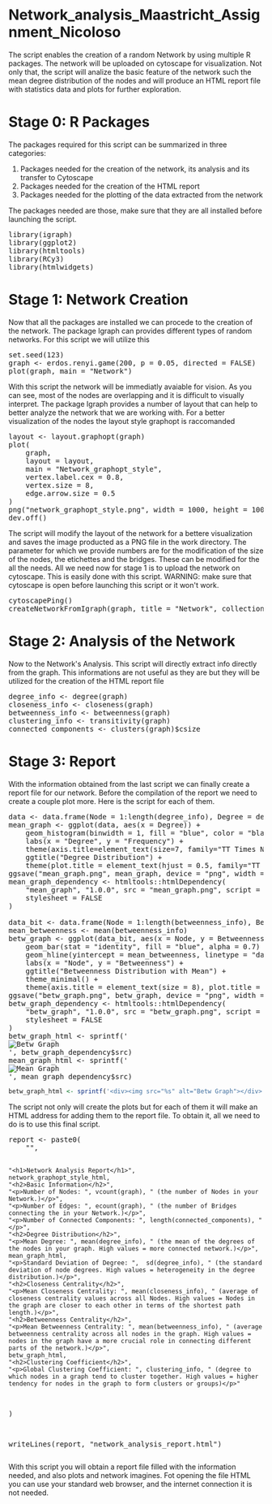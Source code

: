 # Network_analysis_Maastricht_Assignment_Nicoloso

The script enables the creation of a random Network by using multiple R packages. The network will be uploaded on cytoscape for visualization. Not only that, the script will analize the basic feature of the network such the mean degree distribution of the nodes and will produce an HTML report file with statistics data and plots for further exploration.

# Stage 0: R Packages
The packages required for this script can be summarized in three categories:
1) Packages needed for the creation of the network, its analysis and its transfer to Cytoscape
2) Packages needed for the creation of the HTML report
3) Packages needed for the plotting of the data extracted from the network

The packages needed are those, make sure that they are all installed before launching the script.

<pre>
library(igraph)
library(ggplot2)
library(htmltools)
library(RCy3)
library(htmlwidgets)
</pre>

# Stage 1: Network Creation
Now that all the packages are installed we can procede to the creation of the network. The package Igraph can provides different types of random networks. For this script we will utilize this

<pre>
set.seed(123)
graph <- erdos.renyi.game(200, p = 0.05, directed = FALSE)
plot(graph, main = "Network")
</pre>
With this script the network will be immediatly avaiable for vision. As you can see, most of the nodes are overlapping and it is difficult to visually interpret. The package Igraph provides a number of layout that can help to better analyze the network that we are working with. For a better visualization of the nodes the layout style graphopt is raccomanded

<pre>
layout <- layout.graphopt(graph)
plot(
    graph,
    layout = layout,
    main = "Network_graphopt_style",
    vertex.label.cex = 0.8,
    vertex.size = 8,
    edge.arrow.size = 0.5 
)
png("network_graphopt_style.png", width = 1000, height = 1000)
dev.off()
</pre>
The script will modify the layout of the network for a bettere visualization and saves the image producted as a PNG file in the work directory. The parameter for which we provide numbers are for the modification of the size of the nodes, the etichettes and the bridges. These can be modified for the all the needs.
All we need now for stage 1 is to upload the network on cytoscape. This is easily done with this script. WARNING: make sure that cytoscape is open before launching this script or it won't work.

<pre>
cytoscapePing()
createNetworkFromIgraph(graph, title = "Network", collection = "Maastricht_Assignment")
</pre>

# Stage 2: Analysis of the Network
Now to the Network's Analysis. This script will directly extract info directly from the graph. This informations are not useful as they are but they will be utilized for the creation of the HTML report file

<pre>
degree_info <- degree(graph)
closeness_info <- closeness(graph)
betweenness_info <- betweenness(graph)
clustering_info <- transitivity(graph)
connected_components <- clusters(graph)$csize
</pre>

# Stage 3: Report
With the information obtained from the last script we can finally create a report file for our network. Before the compilation of the report we need to create a couple plot more. Here is the script for each of them.

<pre>
data <- data.frame(Node = 1:length(degree_info), Degree = degree_info)
mean_graph <- ggplot(data, aes(x = Degree)) +
    geom_histogram(binwidth = 1, fill = "blue", color = "black", alpha = 0.7) +
    labs(x = "Degree", y = "Frequency") +
    theme(axis.title=element_text(size=7, family="TT Times New Roman")) +
    ggtitle("Degree Distribution") +
    theme(plot.title = element_text(hjust = 0.5, family="TT Times New Roman"))    
ggsave("mean_graph.png", mean_graph, device = "png", width = 5, height = 3)
mean_graph_dependency <- htmltools::htmlDependency(
    "mean_graph", "1.0.0", src = "mean_graph.png", script = FALSE,
    stylesheet = FALSE
)

data_bit <- data.frame(Node = 1:length(betweenness_info), Betweenness = betweenness_info)
mean_betweenness <- mean(betweenness_info)
betw_graph <- ggplot(data_bit, aes(x = Node, y = Betweenness)) +
    geom_bar(stat = "identity", fill = "blue", alpha = 0.7) +
    geom_hline(yintercept = mean_betweenness, linetype = "dashed", color = "red", size = 1) +
    labs(x = "Node", y = "Betweenness") +
    ggtitle("Betweenness Distribution with Mean") +
    theme_minimal() +
    theme(axis.title = element_text(size = 8), plot.title = element_text(size = 10))
ggsave("betw_graph.png", betw_graph, device = "png", width = 5, height = 3)
betw_graph_dependency <- htmltools::htmlDependency(
    "betw_graph", "1.0.0", src = "betw_graph.png", script = FALSE,
    stylesheet = FALSE
)
betw_graph_html <- sprintf('<div><img src="%s" alt="Betw Graph"></div>', betw_graph_dependency$src)
mean_graph_html <- sprintf('<div><img src="%s" alt="Mean Graph"></div>', mean_graph_dependency$src)
</pre>

```R
betw_graph_html <- sprintf('<div><img src="%s" alt="Betw Graph"></div>', betw_graph_dependency$src)
```

The script not only will create the plots but for each of them it will make an HTML address for adding them to the report file. To obtain it, all we need to do is to use this final script.
<pre>
report <- paste0(
    "<style>",
    "  body { font-family: 'Arial', sans-serif; font-size: 28px; color: #333; }",
    "  h1, h2 { color: #008080; }",
    "  p { line-height: 1.6; }",
    "  .highlight { background-color: #FFFF00; }",
    "  .center { text-align: center; }",
    "</style>",
    "<h1>Network Analysis Report</h1>",
    network_graphopt_style_html,
    "<h2>Basic Information</h2>",
    "<p>Number of Nodes: ", vcount(graph), " (the number of Nodes in your Network.)</p>",
    "<p>Number of Edges: ", ecount(graph), " (the number of Bridges connecting the in your Network.)</p>",
    "<p>Number of Connected Components: ", length(connected_components), "</p>",
    "<h2>Degree Distribution</h2>",
    "<p>Mean Degree: ", mean(degree_info), " (the mean of the degrees of the nodes in your graph. High values = more connected network.)</p>",
    mean_graph_html,
    "<p>Standard Deviation of Degree: ",  sd(degree_info), " (the standard deviation of node degrees. High values = heterogeneity in the degree distribution.)</p>",
    "<h2>Closeness Centrality</h2>",
    "<p>Mean Closeness Centrality: ", mean(closeness_info), " (average of closeness centrality values across all Nodes. High values = Nodes in the graph are closer to each other in terms of the shortest path length.)</p>",
    "<h2>Betweenness Centrality</h2>",
    "<p>Mean Betweenness Centrality: ", mean(betweenness_info), " (average betweenness centrality across all nodes in the graph. High values = nodes in the graph have a more crucial role in connecting different parts of the network.)</p>",
    betw_graph_html,
    "<h2>Clustering Coefficient</h2>",
    "<p>Global Clustering Coefficient: ", clustering_info, " (degree to which nodes in a graph tend to cluster together. High values = higher tendency for nodes in the graph to form clusters or groups)</p>"
)

writeLines(report, "network_analysis_report.html")
</pre>
With this script you will obtain a report file filled with the information needed, and also plots and network imagines. Fot opening the file HTML you can use your standard web browser, and the internet connection it is not needed.
